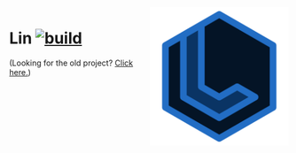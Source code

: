 <img align="right" src="https://github.com/notjustanna/Lin/raw/main/resources/logo.svg" height="250" width="250" alt="Lin Logo">

Lin [![build](https://github.com/notjustanna/Lin/actions/workflows/build.yml/badge.svg)](https://github.com/notjustanna/Lin/actions/workflows/build.yml)
=========

(Looking for the old project? [Click here.](https://github.com/notjustanna/Lin/tree/archive/lin-old))
